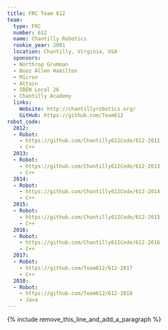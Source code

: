 ```yaml
---
title: FRC Team 612
team:
  type: FRC
  number: 612
  name: Chantilly Robotics
  rookie_year: 2001
  location: Chantilly, Virginia, USA
  sponsors:
  - Northrop Grumman
  - Booz Allen Hamilton
  - Micron
  - Attain
  - IBEW Local 26
  - Chantilly Academy
  links:
    Website: http://chantillyrobotics.org/
    GitHub: https://github.com/Team612
robot_code:
  2012:
  - Robot:
    - https://github.com/Chantilly612Code/612-2012
    - C++
  2013:
  - Robot:
    - https://github.com/Chantilly612Code/612-2013
    - C++
  2014:
  - Robot:
    - https://github.com/Chantilly612Code/612-2014
    - C++
  2015:
  - Robot:
    - https://github.com/Chantilly612Code/612-2015
    - C++
  2016:
  - Robot:
    - https://github.com/Chantilly612Code/612-2016
    - C++
  2017:
  - Robot:
    - https://github.com/Team612/612-2017
    - C++
  2018:
  - Robot:
    - https://github.com/Team612/612-2018
    - Java
---
```


{% include remove_this_line_and_add_a_paragraph %}
